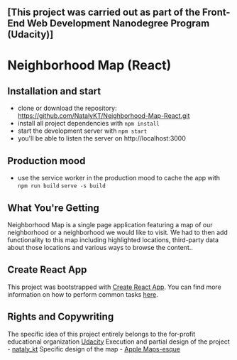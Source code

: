 ## [This project was carried out as part of the Front-End Web Development Nanodegree Program (Udacity)]

# Neighborhood Map (React)

## Installation and start

* clone or download the repository: https://github.com/NatalyKT/Neighborhood-Map-React.git
* install all project dependencies with `npm install`
* start the development server with `npm start`
* you'll be able to listen the server on http://localhost:3000

## Production mood

* use the service worker in the production mood to cache the app  with 
`npm run build`
`serve -s build`

## What You're Getting

Neighborhood Map is a single page application featuring a map of our neighborhood or a neighborhood we would like to visit. We had to then add functionality to this map including highlighted locations, third-party data about those locations and various ways to browse the content..

## Create React App

This project was bootstrapped with [Create React App](https://github.com/facebookincubator/create-react-app). You can find more information on how to perform common tasks [here](https://github.com/facebookincubator/create-react-app/blob/master/packages/react-scripts/template/README.md).

## Rights and Copywriting

The specific idea of this project entirely belongs to the for-profit educational organization [Udacity](https://udacity.com)
Execution and partial design of the project - [nataly_kt](https://github.com/NatalyKT)
Specific design of the map - [Apple Maps-esque](https://snazzymaps.com/style/42/apple-maps-esque)
